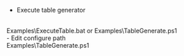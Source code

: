 - Execute table generator
<br/>
Examples\ExecuteTable.bat or Examples\TableGenerate.ps1
<br/>
- Edit configure path
<br/>
Examples\TableGenerate.ps1
